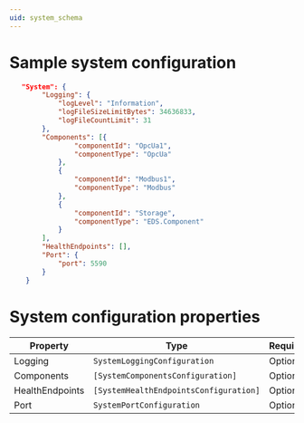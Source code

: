 ```yaml
---
uid: system_schema
---
```


# Sample system configuration

```json
   "System": {
        "Logging": {
            "logLevel": "Information",
            "logFileSizeLimitBytes": 34636833,
            "logFileCountLimit": 31
        },
        "Components": [{
                "componentId": "OpcUa1",
                "componentType": "OpcUa"
            },
            {
                "componentId": "Modbus1",
                "componentType": "Modbus"
            },
            {
                "componentId": "Storage",
                "componentType": "EDS.Component"
            }
        ],
        "HealthEndpoints": [],
        "Port": {
            "port": 5590
        }
    }
```

# System configuration properties

| Property                                        | Type      | Required | Nullable | Defined by                            |
| ----------------------------------------------- | --------- | -------- | -------- | ------------------------------------- |
| Logging        | `SystemLoggingConfiguration` | Optional | Yes      | EdgeLoggerConfiguration |
| Components | `[SystemComponentsConfiguration]` | Optional | Yes      | ComponentsConfiguration |
| HealthEndpoints | `[SystemHealthEndpointsConfiguration]` | Optional | Yes      | HealthEndpointsConfiguration |
| Port | `SystemPortConfiguration` | Optional | Yes      | PortConfiguration |
